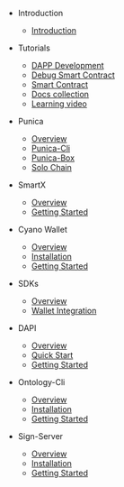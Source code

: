 - Introduction
  - [Introduction](docs-cn/Introduction/introduction.md)
- Tutorials
  - [DAPP Development](docs-cn/Tutorials/dapp_development.md)  
  - [Debug Smart Contract](docs-cn/Tutorials/debug-a-Smart-Contract.md)
  - [Smart Contract](docs-cn/Tutorials/smartcontract-template.md)
  - [Docs collection](docs-cn/Tutorials/docs-collect.md)
  - [Learning video](docs-cn/Tutorials/learning-video.md)
- Punica
  - [Overview](docs-cn/Punica/punica.md)
  - [Punica-Cli](docs-cn/Punica/punica-cli.md)
  - [Punica-Box](docs-cn/Punica/punica-box.md)
  - [Solo Chain](docs-cn/Punica/solo-chain.md)

- SmartX
  - [Overview](docs-cn/SmartX/overview.md)
  - [Getting Started](docs-cn/SmartX/getting-started.md)

- Cyano Wallet
  - [Overview](docs-cn/Cyano/overview.md)
  - [Installation](docs-cn/Cyano/installation.md)
  - [Getting Started](docs-cn/Cyano/getting-started.md)

- SDKs
  - [Overview](docs-cn/SDKs/SDKs.md)
  - [Wallet Integration](docs-cn/SDKs/wallet-intergration.md)

- DAPI
  - [Overview](docs-cn/dApi/overview.md)
  - [Quick Start](docs-cn/dApi/quickstart.md)
  - [Getting Started](docs-cn/dApi/getting-started.md)

- Ontology-Cli
  - [Overview](docs-cn/OntologyCli/overview.md)
  - [Installation](docs-cn/OntologyCli/installation.md)
  - [Getting Started](docs-cn/OntologyCli/getting-started.md)

- Sign-Server
  - [Overview](docs-cn/SignServer/overview.md)
  - [Installation](docs-cn/SignServer/installation.md)
  - [Getting Started](docs-cn/SignServer/getting-started.md)
